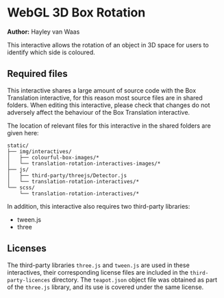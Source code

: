 # WebGL 3D Box Rotation

**Author:** Hayley van Waas

This interactive allows the rotation of an object in 3D space for users to identify which side is coloured.

## Required files

This interactive shares a large amount of source code with the Box Translation interactive, for this reason most source files are in shared folders. When editing this interactive, please check that changes do not adversely affect the behaviour of the Box Translation interactive.

The location of relevant files for this interactive in the shared folders are given here:

    static/
    ├── img/interactives/
    │   ├── colourful-box-images/*
    │   └── translation-rotation-interactives-images/*
    ├── js/
    │   ├── third-party/threejs/Detector.js
    │   └── translation-rotation-interactives/*
    └── scss/
        └── translation-rotation-interactives/*

In addition, this interactive also requires two third-party libraries:

- tween.js
- three

## Licenses
The third-party libraries `three.js` and `tween.js` are used in these interactives, their corresponding license files are included in the `third-party-licences` directory.
The `teapot.json` object file was obtained as part of the `three.js` library, and its use is covered under the same license.